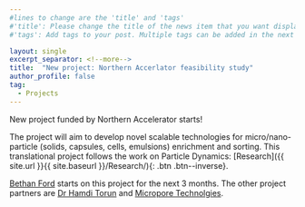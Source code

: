 ```yaml
---
#lines to change are the 'title' and 'tags'
#'title': Please change the title of the news item that you want displayed on the page 'News'
#'tags': Add tags to your post. Multiple tags can be added in the next line. The current list shows the ones already on the website. If your desired tag matches these then please retain, otherwise you can add more. Please make sure of the letter case; we would not want repeats like 'jobs' and 'jobs'

layout: single
excerpt_separator: <!--more-->
title:  "New project: Northern Accerlator feasibility study"
author_profile: false		
tag: 							
  - Projects
---
```


New project funded by Northern Accelerator starts!

<!--more-->

The project will aim to develop novel scalable technologies for micro/nano-particle (solids, capsules, cells, emulsions) enrichment and sorting. This translational project follows the work on Particle Dynamics: [Research]({{ site.url }}{{ site.baseurl }}/Research/){: .btn .btn--inverse}.

[Bethan Ford](https://researchportal.northumbria.ac.uk/en/persons/bethan-ford "BF") starts on this project for the next 3 months. The other project partners are [Dr Hamdi Torun](https://researchportal.northumbria.ac.uk/en/persons/hamdi-torun "HT") and [Micropore Technolgies](https://microporetech.com/ "MT").
